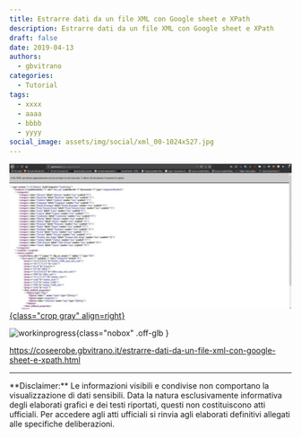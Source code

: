 ```yaml
---
title: Estrarre dati da un file XML con Google sheet e XPath
description: Estrarre dati da un file XML con Google sheet e XPath
draft: false
date: 2019-04-13
authors:
  - gbvitrano
categories:
  - Tutorial
tags:
  - xxxx
  - aaaa
  - bbbb
  - yyyy
social_image: assets/img/social/xml_00-1024x527.jpg
---
```

<style>
.md-typeset code { background-color: #fff0;}  
.md-typeset pre>code { background-color: #fff0;}  
</style>
[![xpath](xml_00-1024x527.jpg "Estrarre dati da un file XML con Google sheet e XPath" ){class="crop gray" align=right}](index.md)

![workinprogress](https://coseerobe.it/assets/img/workinprogress.jpg "Work in progress"){class="nobox" .off-glb }

https://coseerobe.gbvitrano.it/estrarre-dati-da-un-file-xml-con-google-sheet-e-xpath.html

<hr>
**Disclaimer:** Le informazioni visibili e condivise non comportano la visualizzazione di dati sensibili. Data la natura esclusivamente informativa degli elaborati grafici e dei testi riportati, questi non costituiscono atti ufficiali. Per accedere agli atti ufficiali si rinvia agli elaborati definitivi allegati alle specifiche deliberazioni.